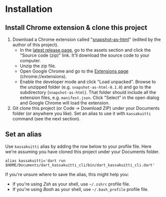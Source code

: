 # Installation

## Install Chrome extension & clone this project

1. Download a Chrome extension called "[snapshot-as-html](https://github.com/areee/snapshot-as-html)" (edited by the author of this project).
    - In the [latest release page](https://github.com/areee/snapshot-as-html/releases/latest), go to the assets section and click the "Source code (zip)" link. It'll download the source code to your computer.
    - Unzip the zip file.
    - Open Google Chrome and go to the [Extensions page](chrome://extensions) (chrome://extensions).
    - Enable the developer mode and click "Load unpacked". Browse to the unzipped folder (e.g. `snapshot-as-html-0.1.0`) and go to the subdirectory (`snapshot-as-html`). That folder should include all the extension files, e.g. `manifest.json`. Click "Select" in the open dialog and Google Chrome will load the extension.
2. Git clone this project (or Code → Download ZIP) under your Documents folder (or anywhere you like). Set an alias to use it with `kassakuitti` command (see the next section).

## Set an alias

Use `kassakuitti` alias by adding the row below to your profile file. Here we're assuming you have cloned this project under your Documents folder.

```
alias kassakuitti='dart run $HOME/Documents/dart_kassakuitti_cli/bin/dart_kassakuitti_cli.dart'
```

If you're unsure where to save the alias, this might help you:

- If you're using _Zsh_ as your shell, use `~/.zshrc` profile file.
- If you're using _Bash_ as your shell, use `~/.bash_profile` profile file.